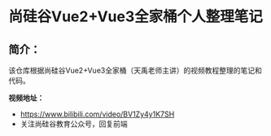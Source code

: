 # 尚硅谷Vue2+Vue3全家桶个人整理笔记

## 简介：

该仓库根据尚硅谷Vue2+Vue3全家桶（天禹老师主讲）的视频教程整理的笔记和代码。

**视频地址：**

- https://www.bilibili.com/video/BV1Zy4y1K7SH
- 关注尚硅谷教育公众号，回复前端